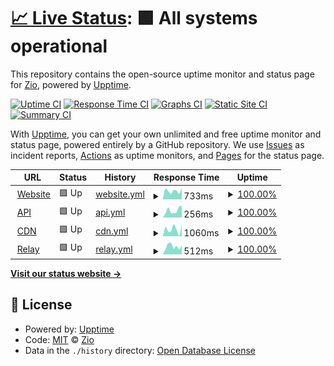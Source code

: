 # [📈 Live Status](https://status.gearheads.social): <!--live status--> **🟩 All systems operational**

This repository contains the open-source uptime monitor and status page for [Zio](https://zio.sh), powered by [Upptime](https://github.com/upptime/upptime).

[![Uptime CI](https://github.com/ziodotsh/upptime-gearheads.social/workflows/Uptime%20CI/badge.svg)](https://github.com/ziodotsh/upptime-gearheads.social/actions?query=workflow%3A%22Uptime+CI%22)
[![Response Time CI](https://github.com/ziodotsh/upptime-gearheads.social/workflows/Response%20Time%20CI/badge.svg)](https://github.com/ziodotsh/upptime-gearheads.social/actions?query=workflow%3A%22Response+Time+CI%22)
[![Graphs CI](https://github.com/ziodotsh/upptime-gearheads.social/workflows/Graphs%20CI/badge.svg)](https://github.com/ziodotsh/upptime-gearheads.social/actions?query=workflow%3A%22Graphs+CI%22)
[![Static Site CI](https://github.com/ziodotsh/upptime-gearheads.social/workflows/Static%20Site%20CI/badge.svg)](https://github.com/ziodotsh/upptime-gearheads.social/actions?query=workflow%3A%22Static+Site+CI%22)
[![Summary CI](https://github.com/ziodotsh/upptime-gearheads.social/workflows/Summary%20CI/badge.svg)](https://github.com/ziodotsh/upptime-gearheads.social/actions?query=workflow%3A%22Summary+CI%22)

With [Upptime](https://upptime.js.org), you can get your own unlimited and free uptime monitor and status page, powered entirely by a GitHub repository. We use [Issues](https://github.com/ziodotsh/upptime-gearheads.social/issues) as incident reports, [Actions](https://github.com/ziodotsh/upptime-gearheads.social/actions) as uptime monitors, and [Pages](https://status.gearheads.social) for the status page.

<!--start: status pages-->
<!-- This summary is generated by Upptime (https://github.com/upptime/upptime) -->
<!-- Do not edit this manually, your changes will be overwritten -->
<!-- prettier-ignore -->
| URL | Status | History | Response Time | Uptime |
| --- | ------ | ------- | ------------- | ------ |
| <img alt="" src="https://icons.duckduckgo.com/ip3/gearheads.social.ico" height="13"> [Website](https://gearheads.social) | 🟩 Up | [website.yml](https://github.com/ziodotsh/upptime-gearheads.social/commits/HEAD/history/website.yml) | <details><summary><img alt="Response time graph" src="./graphs/website/response-time-week.png" height="20"> 733ms</summary><br><a href="https://status.gearheads.social/history/website"><img alt="Response time 765" src="https://img.shields.io/endpoint?url=https%3A%2F%2Fraw.githubusercontent.com%2Fziodotsh%2Fupptime-gearheads.social%2FHEAD%2Fapi%2Fwebsite%2Fresponse-time.json"></a><br><a href="https://status.gearheads.social/history/website"><img alt="24-hour response time 575" src="https://img.shields.io/endpoint?url=https%3A%2F%2Fraw.githubusercontent.com%2Fziodotsh%2Fupptime-gearheads.social%2FHEAD%2Fapi%2Fwebsite%2Fresponse-time-day.json"></a><br><a href="https://status.gearheads.social/history/website"><img alt="7-day response time 733" src="https://img.shields.io/endpoint?url=https%3A%2F%2Fraw.githubusercontent.com%2Fziodotsh%2Fupptime-gearheads.social%2FHEAD%2Fapi%2Fwebsite%2Fresponse-time-week.json"></a><br><a href="https://status.gearheads.social/history/website"><img alt="30-day response time 749" src="https://img.shields.io/endpoint?url=https%3A%2F%2Fraw.githubusercontent.com%2Fziodotsh%2Fupptime-gearheads.social%2FHEAD%2Fapi%2Fwebsite%2Fresponse-time-month.json"></a><br><a href="https://status.gearheads.social/history/website"><img alt="1-year response time 765" src="https://img.shields.io/endpoint?url=https%3A%2F%2Fraw.githubusercontent.com%2Fziodotsh%2Fupptime-gearheads.social%2FHEAD%2Fapi%2Fwebsite%2Fresponse-time-year.json"></a></details> | <details><summary><a href="https://status.gearheads.social/history/website">100.00%</a></summary><a href="https://status.gearheads.social/history/website"><img alt="All-time uptime 100.00%" src="https://img.shields.io/endpoint?url=https%3A%2F%2Fraw.githubusercontent.com%2Fziodotsh%2Fupptime-gearheads.social%2FHEAD%2Fapi%2Fwebsite%2Fuptime.json"></a><br><a href="https://status.gearheads.social/history/website"><img alt="24-hour uptime 100.00%" src="https://img.shields.io/endpoint?url=https%3A%2F%2Fraw.githubusercontent.com%2Fziodotsh%2Fupptime-gearheads.social%2FHEAD%2Fapi%2Fwebsite%2Fuptime-day.json"></a><br><a href="https://status.gearheads.social/history/website"><img alt="7-day uptime 100.00%" src="https://img.shields.io/endpoint?url=https%3A%2F%2Fraw.githubusercontent.com%2Fziodotsh%2Fupptime-gearheads.social%2FHEAD%2Fapi%2Fwebsite%2Fuptime-week.json"></a><br><a href="https://status.gearheads.social/history/website"><img alt="30-day uptime 100.00%" src="https://img.shields.io/endpoint?url=https%3A%2F%2Fraw.githubusercontent.com%2Fziodotsh%2Fupptime-gearheads.social%2FHEAD%2Fapi%2Fwebsite%2Fuptime-month.json"></a><br><a href="https://status.gearheads.social/history/website"><img alt="1-year uptime 100.00%" src="https://img.shields.io/endpoint?url=https%3A%2F%2Fraw.githubusercontent.com%2Fziodotsh%2Fupptime-gearheads.social%2FHEAD%2Fapi%2Fwebsite%2Fuptime-year.json"></a></details>
| <img alt="" src="https://em-content.zobj.net/thumbs/60/google/350/gear_2699-fe0f.png" height="13"> [API](https://gearheads.social/api/v2/instance) | 🟩 Up | [api.yml](https://github.com/ziodotsh/upptime-gearheads.social/commits/HEAD/history/api.yml) | <details><summary><img alt="Response time graph" src="./graphs/api/response-time-week.png" height="20"> 256ms</summary><br><a href="https://status.gearheads.social/history/api"><img alt="Response time 303" src="https://img.shields.io/endpoint?url=https%3A%2F%2Fraw.githubusercontent.com%2Fziodotsh%2Fupptime-gearheads.social%2FHEAD%2Fapi%2Fapi%2Fresponse-time.json"></a><br><a href="https://status.gearheads.social/history/api"><img alt="24-hour response time 337" src="https://img.shields.io/endpoint?url=https%3A%2F%2Fraw.githubusercontent.com%2Fziodotsh%2Fupptime-gearheads.social%2FHEAD%2Fapi%2Fapi%2Fresponse-time-day.json"></a><br><a href="https://status.gearheads.social/history/api"><img alt="7-day response time 256" src="https://img.shields.io/endpoint?url=https%3A%2F%2Fraw.githubusercontent.com%2Fziodotsh%2Fupptime-gearheads.social%2FHEAD%2Fapi%2Fapi%2Fresponse-time-week.json"></a><br><a href="https://status.gearheads.social/history/api"><img alt="30-day response time 300" src="https://img.shields.io/endpoint?url=https%3A%2F%2Fraw.githubusercontent.com%2Fziodotsh%2Fupptime-gearheads.social%2FHEAD%2Fapi%2Fapi%2Fresponse-time-month.json"></a><br><a href="https://status.gearheads.social/history/api"><img alt="1-year response time 303" src="https://img.shields.io/endpoint?url=https%3A%2F%2Fraw.githubusercontent.com%2Fziodotsh%2Fupptime-gearheads.social%2FHEAD%2Fapi%2Fapi%2Fresponse-time-year.json"></a></details> | <details><summary><a href="https://status.gearheads.social/history/api">100.00%</a></summary><a href="https://status.gearheads.social/history/api"><img alt="All-time uptime 100.00%" src="https://img.shields.io/endpoint?url=https%3A%2F%2Fraw.githubusercontent.com%2Fziodotsh%2Fupptime-gearheads.social%2FHEAD%2Fapi%2Fapi%2Fuptime.json"></a><br><a href="https://status.gearheads.social/history/api"><img alt="24-hour uptime 100.00%" src="https://img.shields.io/endpoint?url=https%3A%2F%2Fraw.githubusercontent.com%2Fziodotsh%2Fupptime-gearheads.social%2FHEAD%2Fapi%2Fapi%2Fuptime-day.json"></a><br><a href="https://status.gearheads.social/history/api"><img alt="7-day uptime 100.00%" src="https://img.shields.io/endpoint?url=https%3A%2F%2Fraw.githubusercontent.com%2Fziodotsh%2Fupptime-gearheads.social%2FHEAD%2Fapi%2Fapi%2Fuptime-week.json"></a><br><a href="https://status.gearheads.social/history/api"><img alt="30-day uptime 100.00%" src="https://img.shields.io/endpoint?url=https%3A%2F%2Fraw.githubusercontent.com%2Fziodotsh%2Fupptime-gearheads.social%2FHEAD%2Fapi%2Fapi%2Fuptime-month.json"></a><br><a href="https://status.gearheads.social/history/api"><img alt="1-year uptime 100.00%" src="https://img.shields.io/endpoint?url=https%3A%2F%2Fraw.githubusercontent.com%2Fziodotsh%2Fupptime-gearheads.social%2FHEAD%2Fapi%2Fapi%2Fuptime-year.json"></a></details>
| <img alt="" src="https://em-content.zobj.net/thumbs/60/google/350/file-cabinet_1f5c4-fe0f.png" height="13"> [CDN](https://cdn.gearheads.social/check.txt) | 🟩 Up | [cdn.yml](https://github.com/ziodotsh/upptime-gearheads.social/commits/HEAD/history/cdn.yml) | <details><summary><img alt="Response time graph" src="./graphs/cdn/response-time-week.png" height="20"> 1060ms</summary><br><a href="https://status.gearheads.social/history/cdn"><img alt="Response time 764" src="https://img.shields.io/endpoint?url=https%3A%2F%2Fraw.githubusercontent.com%2Fziodotsh%2Fupptime-gearheads.social%2FHEAD%2Fapi%2Fcdn%2Fresponse-time.json"></a><br><a href="https://status.gearheads.social/history/cdn"><img alt="24-hour response time 1264" src="https://img.shields.io/endpoint?url=https%3A%2F%2Fraw.githubusercontent.com%2Fziodotsh%2Fupptime-gearheads.social%2FHEAD%2Fapi%2Fcdn%2Fresponse-time-day.json"></a><br><a href="https://status.gearheads.social/history/cdn"><img alt="7-day response time 1060" src="https://img.shields.io/endpoint?url=https%3A%2F%2Fraw.githubusercontent.com%2Fziodotsh%2Fupptime-gearheads.social%2FHEAD%2Fapi%2Fcdn%2Fresponse-time-week.json"></a><br><a href="https://status.gearheads.social/history/cdn"><img alt="30-day response time 756" src="https://img.shields.io/endpoint?url=https%3A%2F%2Fraw.githubusercontent.com%2Fziodotsh%2Fupptime-gearheads.social%2FHEAD%2Fapi%2Fcdn%2Fresponse-time-month.json"></a><br><a href="https://status.gearheads.social/history/cdn"><img alt="1-year response time 764" src="https://img.shields.io/endpoint?url=https%3A%2F%2Fraw.githubusercontent.com%2Fziodotsh%2Fupptime-gearheads.social%2FHEAD%2Fapi%2Fcdn%2Fresponse-time-year.json"></a></details> | <details><summary><a href="https://status.gearheads.social/history/cdn">100.00%</a></summary><a href="https://status.gearheads.social/history/cdn"><img alt="All-time uptime 99.99%" src="https://img.shields.io/endpoint?url=https%3A%2F%2Fraw.githubusercontent.com%2Fziodotsh%2Fupptime-gearheads.social%2FHEAD%2Fapi%2Fcdn%2Fuptime.json"></a><br><a href="https://status.gearheads.social/history/cdn"><img alt="24-hour uptime 100.00%" src="https://img.shields.io/endpoint?url=https%3A%2F%2Fraw.githubusercontent.com%2Fziodotsh%2Fupptime-gearheads.social%2FHEAD%2Fapi%2Fcdn%2Fuptime-day.json"></a><br><a href="https://status.gearheads.social/history/cdn"><img alt="7-day uptime 100.00%" src="https://img.shields.io/endpoint?url=https%3A%2F%2Fraw.githubusercontent.com%2Fziodotsh%2Fupptime-gearheads.social%2FHEAD%2Fapi%2Fcdn%2Fuptime-week.json"></a><br><a href="https://status.gearheads.social/history/cdn"><img alt="30-day uptime 99.97%" src="https://img.shields.io/endpoint?url=https%3A%2F%2Fraw.githubusercontent.com%2Fziodotsh%2Fupptime-gearheads.social%2FHEAD%2Fapi%2Fcdn%2Fuptime-month.json"></a><br><a href="https://status.gearheads.social/history/cdn"><img alt="1-year uptime 99.99%" src="https://img.shields.io/endpoint?url=https%3A%2F%2Fraw.githubusercontent.com%2Fziodotsh%2Fupptime-gearheads.social%2FHEAD%2Fapi%2Fcdn%2Fuptime-year.json"></a></details>
| <img alt="" src="https://em-content.zobj.net/thumbs/60/google/350/chains_26d3-fe0f.png" height="13"> [Relay](https://relay.gearheads.social) | 🟩 Up | [relay.yml](https://github.com/ziodotsh/upptime-gearheads.social/commits/HEAD/history/relay.yml) | <details><summary><img alt="Response time graph" src="./graphs/relay/response-time-week.png" height="20"> 512ms</summary><br><a href="https://status.gearheads.social/history/relay"><img alt="Response time 527" src="https://img.shields.io/endpoint?url=https%3A%2F%2Fraw.githubusercontent.com%2Fziodotsh%2Fupptime-gearheads.social%2FHEAD%2Fapi%2Frelay%2Fresponse-time.json"></a><br><a href="https://status.gearheads.social/history/relay"><img alt="24-hour response time 428" src="https://img.shields.io/endpoint?url=https%3A%2F%2Fraw.githubusercontent.com%2Fziodotsh%2Fupptime-gearheads.social%2FHEAD%2Fapi%2Frelay%2Fresponse-time-day.json"></a><br><a href="https://status.gearheads.social/history/relay"><img alt="7-day response time 512" src="https://img.shields.io/endpoint?url=https%3A%2F%2Fraw.githubusercontent.com%2Fziodotsh%2Fupptime-gearheads.social%2FHEAD%2Fapi%2Frelay%2Fresponse-time-week.json"></a><br><a href="https://status.gearheads.social/history/relay"><img alt="30-day response time 524" src="https://img.shields.io/endpoint?url=https%3A%2F%2Fraw.githubusercontent.com%2Fziodotsh%2Fupptime-gearheads.social%2FHEAD%2Fapi%2Frelay%2Fresponse-time-month.json"></a><br><a href="https://status.gearheads.social/history/relay"><img alt="1-year response time 527" src="https://img.shields.io/endpoint?url=https%3A%2F%2Fraw.githubusercontent.com%2Fziodotsh%2Fupptime-gearheads.social%2FHEAD%2Fapi%2Frelay%2Fresponse-time-year.json"></a></details> | <details><summary><a href="https://status.gearheads.social/history/relay">100.00%</a></summary><a href="https://status.gearheads.social/history/relay"><img alt="All-time uptime 99.99%" src="https://img.shields.io/endpoint?url=https%3A%2F%2Fraw.githubusercontent.com%2Fziodotsh%2Fupptime-gearheads.social%2FHEAD%2Fapi%2Frelay%2Fuptime.json"></a><br><a href="https://status.gearheads.social/history/relay"><img alt="24-hour uptime 100.00%" src="https://img.shields.io/endpoint?url=https%3A%2F%2Fraw.githubusercontent.com%2Fziodotsh%2Fupptime-gearheads.social%2FHEAD%2Fapi%2Frelay%2Fuptime-day.json"></a><br><a href="https://status.gearheads.social/history/relay"><img alt="7-day uptime 100.00%" src="https://img.shields.io/endpoint?url=https%3A%2F%2Fraw.githubusercontent.com%2Fziodotsh%2Fupptime-gearheads.social%2FHEAD%2Fapi%2Frelay%2Fuptime-week.json"></a><br><a href="https://status.gearheads.social/history/relay"><img alt="30-day uptime 100.00%" src="https://img.shields.io/endpoint?url=https%3A%2F%2Fraw.githubusercontent.com%2Fziodotsh%2Fupptime-gearheads.social%2FHEAD%2Fapi%2Frelay%2Fuptime-month.json"></a><br><a href="https://status.gearheads.social/history/relay"><img alt="1-year uptime 99.99%" src="https://img.shields.io/endpoint?url=https%3A%2F%2Fraw.githubusercontent.com%2Fziodotsh%2Fupptime-gearheads.social%2FHEAD%2Fapi%2Frelay%2Fuptime-year.json"></a></details>

<!--end: status pages-->

[**Visit our status website →**](https://status.gearheads.social)

## 📄 License

- Powered by: [Upptime](https://github.com/upptime/upptime)
- Code: [MIT](./LICENSE) © [Zio](https://zio.sh)
- Data in the `./history` directory: [Open Database License](https://opendatacommons.org/licenses/odbl/1-0/)
